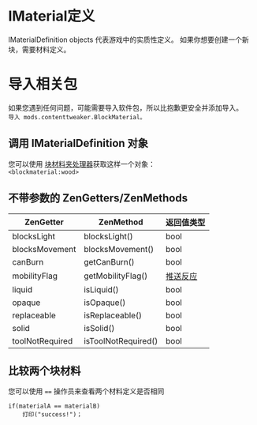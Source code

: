 # IMaterial定义

IMaterialDefinition objects 代表游戏中的实质性定义。 如果你想要创建一个新块，需要材料定义。

# 导入相关包

如果您遇到任何问题，可能需要导入软件包，所以比抱歉更安全并添加导入。  
`导入 mods.contenttweaker.BlockMaterial。`

## 调用 IMaterialDefinition 对象

您可以使用 [块材料夹处理器](/Mods/ContentTweaker/Vanilla/Brackets/Bracket_Block_Material/)获取这样一个对象：  
`<blockmaterial:wood>`

## 不带参数的 ZenGetters/ZenMethods

| ZenGetter       | ZenMethod           | 返回值类型                                                          |
| --------------- | ------------------- | -------------------------------------------------------------- |
| blocksLight     | blocksLight()       | bool                                                           |
| blocksMovement  | blocksMovement()    | bool                                                           |
| canBurn         | getCanBurn()        | bool                                                           |
| mobilityFlag    | getMobilityFlag()   | [推送反应](/Mods/ContentTweaker/Vanilla/Types/Block/PushReaction/) |
| liquid          | isLiquid()          | bool                                                           |
| opaque          | isOpaque()          | bool                                                           |
| replaceable     | isReplaceable()     | bool                                                           |
| solid           | isSolid()           | bool                                                           |
| toolNotRequired | isToolNotRequired() | bool                                                           |

## 比较两个块材料

您可以使用 `==` 操作员来查看两个材料定义是否相同

```zenscript
if(materialA == materialB)
    打印("success!")；
```
